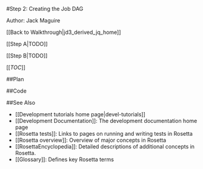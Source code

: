 #Step 2: Creating the Job DAG

Author: Jack Maguire

[[Back to Walkthrough|jd3_derived_jq_home]]

[[Step A|TODO]]

[[Step B|TODO]]

[[_TOC_]]

##Plan

##Code


##See Also

* [[Development tutorials home page|devel-tutorials]]
* [[Development Documentation]]: The development documentation home page
* [[Rosetta tests]]: Links to pages on running and writing tests in Rosetta
* [[Rosetta overview]]: Overview of major concepts in Rosetta
* [[RosettaEncyclopedia]]: Detailed descriptions of additional concepts in Rosetta.
* [[Glossary]]: Defines key Rosetta terms